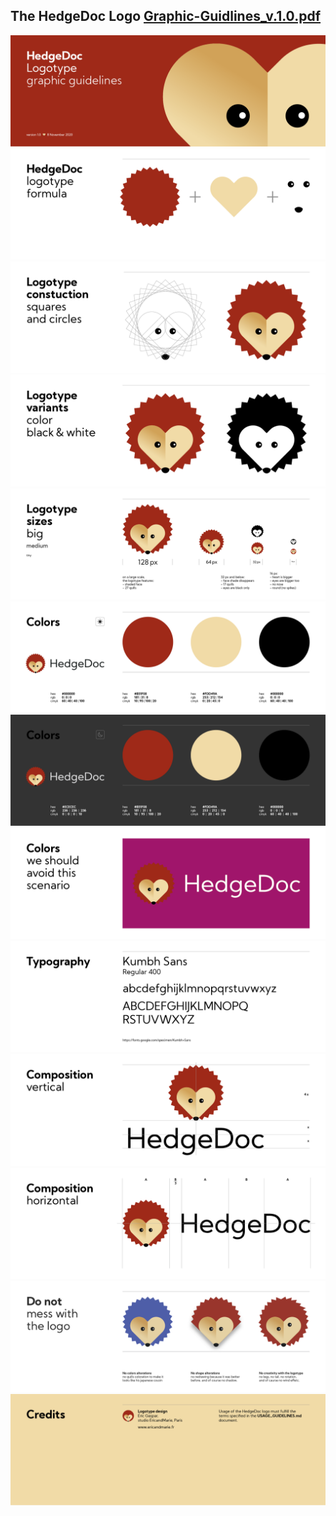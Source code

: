 [comment]: # (HedgeDoc Logotype graphic guidlines. version 1.0)

## The HedgeDoc Logo [Graphic-Guidlines_v.1.0.pdf](Graphic-Guidlines/Graphic-Guidlines_v.1.0.pdf)

![](Graphic-Guidlines/Guidlines_PNG/Graphic-Guidlines.png)
![](Graphic-Guidlines/Guidlines_PNG/Graphic-Guidlines2.png)
![](Graphic-Guidlines/Guidlines_PNG/Graphic-Guidlines3.png)
![](Graphic-Guidlines/Guidlines_PNG/Graphic-Guidlines4.png)
![](Graphic-Guidlines/Guidlines_PNG/Graphic-Guidlines5.png)
![](Graphic-Guidlines/Guidlines_PNG/Graphic-Guidlines6.png)
![](Graphic-Guidlines/Guidlines_PNG/Graphic-Guidlines7.png)
![](Graphic-Guidlines/Guidlines_PNG/Graphic-Guidlines8.png)
![](Graphic-Guidlines/Guidlines_PNG/Graphic-Guidlines9.png)
![](Graphic-Guidlines/Guidlines_PNG/Graphic-Guidlines10.png)
![](Graphic-Guidlines/Guidlines_PNG/Graphic-Guidlines11.png)
![](Graphic-Guidlines/Guidlines_PNG/Graphic-Guidlines12.png)
![](Graphic-Guidlines/Guidlines_PNG/Graphic-Guidlines13.png)

